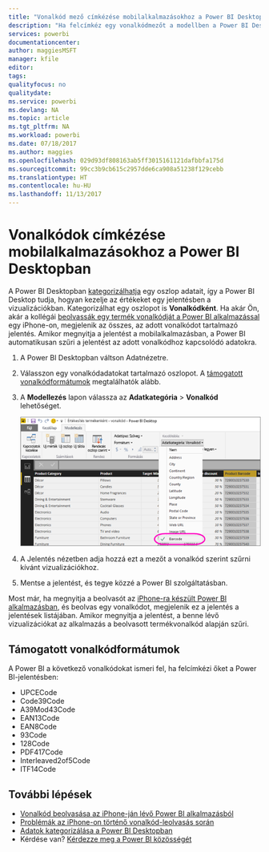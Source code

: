 ```yaml
---
title: "Vonalkód mező címkézése mobilalkalmazásokhoz a Power BI Desktopban"
description: "Ha felcímkéz egy vonalkódmezőt a modellben a Power BI Desktopban, automatikusan szűrheti az adatokat vonalkód szerint az iPhone-ja Power BI alkalmazásában."
services: powerbi
documentationcenter: 
author: maggiesMSFT
manager: kfile
editor: 
tags: 
qualityfocus: no
qualitydate: 
ms.service: powerbi
ms.devlang: NA
ms.topic: article
ms.tgt_pltfrm: NA
ms.workload: powerbi
ms.date: 07/18/2017
ms.author: maggies
ms.openlocfilehash: 029d93df808163ab5ff3015161121dafbbfa175d
ms.sourcegitcommit: 99cc3b9cb615c2957dde6ca908a51238f129cebb
ms.translationtype: HT
ms.contentlocale: hu-HU
ms.lasthandoff: 11/13/2017
---
```

# <a name="tag-barcodes-in-power-bi-desktop-for-the-mobile-apps"></a>Vonalkódok címkézése mobilalkalmazásokhoz a Power BI Desktopban
A Power BI Desktopban [kategorizálhatja](desktop-data-categorization.md) egy oszlop adatait, így a Power BI Desktop tudja, hogyan kezelje az értékeket egy jelentésben a vizualizációkban. Kategorizálhat egy oszlopot is **Vonalkódként**. Ha akár Ön, akár a kollégái [beolvassák egy termék vonalkódját a Power BI alkalmazással](mobile-apps-scan-barcode-iphone.md) egy iPhone-on, megjelenik az összes, az adott vonalkódot tartalmazó jelentés. Amikor megnyitja a jelentést a mobilalkalmazásban, a Power BI automatikusan szűri a jelentést az adott vonalkódhoz kapcsolódó adatokra.

1. A Power BI Desktopban váltson Adatnézetre.
2. Válasszon egy vonalkódadatokat tartalmazó oszlopot. A [támogatott vonalkódformátumok](#supported-barcode-formats) megtalálhatók alább.
3. A **Modellezés** lapon válassza az **Adatkategória** > **Vonalkód** lehetőséget.
   
    ![Adatkategória lista](media/desktop-mobile-barcodes/power-bi-desktop-barcode.png)
4. A Jelentés nézetben adja hozzá ezt a mezőt a vonalkód szerint szűrni kívánt vizualizációkhoz.
5. Mentse a jelentést, és tegye közzé a Power BI szolgáltatásban.

Most már, ha megnyitja a beolvasót az [iPhone-ra készült Power BI alkalmazásban](mobile-ios-ipad-iphone-apps.md), és beolvas egy vonalkódot, megjelenik ez a jelentés a jelentések listájában. Amikor megnyitja a jelentést, a benne lévő vizualizációkat az alkalmazás a beolvasott termékvonalkód alapján szűri.

## <a name="supported-barcode-formats"></a>Támogatott vonalkódformátumok
A Power BI a következő vonalkódokat ismeri fel, ha felcímkézi őket a Power BI-jelentésben: 

* UPCECode 
* Code39Code  
* A39Mod43Code 
* EAN13Code 
* EAN8Code  
* 93Code  
* 128Code 
* PDF417Code 
* Interleaved2of5Code 
* ITF14Code 

## <a name="next-steps"></a>További lépések
* [Vonalkód beolvasása az iPhone-ján lévő Power BI alkalmazásból](mobile-apps-scan-barcode-iphone.md)
* [Problémák az iPhone-on történő vonalkód-leolvasás során](mobile-apps-scan-barcode-iphone.md#issues-with-scanning-a-barcode)
* [Adatok kategorizálása a Power BI Desktopban](desktop-data-categorization.md)  
* Kérdése van? [Kérdezze meg a Power BI közösségét](http://community.powerbi.com/)

